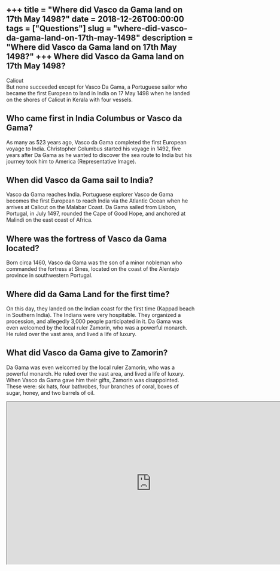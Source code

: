 +++
title = "Where did Vasco da Gama land on 17th May 1498?"
date = 2018-12-26T00:00:00
tags = ["Questions"]
slug = "where-did-vasco-da-gama-land-on-17th-may-1498"
description = "Where did Vasco da Gama land on 17th May 1498?"
+++
Where did Vasco da Gama land on 17th May 1498?
----------------------------------------------

Calicut  
But none succeeded except for Vasco Da Gama, a Portuguese sailor who became the first European to land in India on 17 May 1498 when he landed on the shores of Calicut in Kerala with four vessels.

Who came first in India Columbus or Vasco da Gama?
--------------------------------------------------

As many as 523 years ago, Vasco da Gama completed the first European voyage to India. Christopher Columbus started his voyage in 1492, five years after Da Gama as he wanted to discover the sea route to India but his journey took him to America (Representative Image).

When did Vasco da Gama sail to India?
-------------------------------------

Vasco da Gama reaches India. Portuguese explorer Vasco de Gama becomes the first European to reach India via the Atlantic Ocean when he arrives at Calicut on the Malabar Coast. Da Gama sailed from Lisbon, Portugal, in July 1497, rounded the Cape of Good Hope, and anchored at Malindi on the east coast of Africa.

Where was the fortress of Vasco da Gama located?
------------------------------------------------

Born circa 1460, Vasco da Gama was the son of a minor nobleman who commanded the fortress at Sines, located on the coast of the Alentejo province in southwestern Portugal.

Where did da Gama Land for the first time?
------------------------------------------

On this day, they landed on the Indian coast for the first time (Kappad beach in Southern India). The Indians were very hospitable. They organized a procession, and allegedly 3,000 people participated in it. Da Gama was even welcomed by the local ruler Zamorin, who was a powerful monarch. He ruled over the vast area, and lived a life of luxury.

What did Vasco da Gama give to Zamorin?
---------------------------------------

Da Gama was even welcomed by the local ruler Zamorin, who was a powerful monarch. He ruled over the vast area, and lived a life of luxury. When Vasco da Gama gave him their gifts, Zamorin was disappointed. These were: six hats, four bathrobes, four branches of coral, boxes of sugar, honey, and two barrels of oil.

<iframe allow="accelerometer; autoplay; clipboard-write; encrypted-media; gyroscope; picture-in-picture" allowfullscreen="" class="__youtube_prefs__  epyt-is-override  no-lazyload" data-no-lazy="1" data-origheight="433" data-origwidth="770" data-skipgform_ajax_framebjll="" height="433" id="_ytid_99289" loading="lazy" src="https://www.youtube.com/embed/N9lO2wznj9s?enablejsapi=1&autoplay=0&cc_load_policy=0&cc_lang_pref=&iv_load_policy=1&loop=0&modestbranding=0&rel=1&fs=1&playsinline=0&autohide=2&theme=dark&color=red&controls=1&" title="YouTube player" width="770"></iframe>